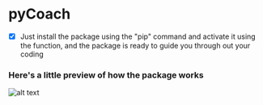 # pyCoach

- [x] Just install the package using the "pip" command and activate it using the function, and  the package is ready to guide you through out your coding

### Here's a little preview of how the package works

![alt text](https://i.ibb.co/Df4DFmb/Annotation-2021-02-09-215823.jpg)
